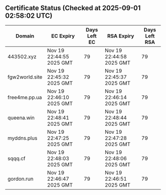 ## Certificate Status (Checked at 2025-09-01 02:58:02 UTC)
| Domain | EC Expiry | Days Left EC | RSA Expiry | Days Left RSA |
|--------|-----------|-------------|------------|--------------|
| 443502.xyz | Nov 19 22:44:55 2025 GMT | 79 | Nov 19 22:44:58 2025 GMT | 79 |
| fgw2world.site | Nov 19 22:45:32 2025 GMT | 79 | Nov 19 22:45:37 2025 GMT | 79 |
| free4me.pp.ua | Nov 19 22:46:10 2025 GMT | 79 | Nov 19 22:46:14 2025 GMT | 79 |
| queena.win | Nov 19 22:48:41 2025 GMT | 79 | Nov 19 22:48:44 2025 GMT | 79 |
| myddns.plus | Nov 19 22:47:25 2025 GMT | 79 | Nov 19 22:47:28 2025 GMT | 79 |
| sqqq.cf | Nov 19 22:48:03 2025 GMT | 79 | Nov 19 22:48:06 2025 GMT | 79 |
| gordon.run | Nov 19 22:46:47 2025 GMT | 79 | Nov 19 22:46:51 2025 GMT | 79 |
